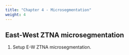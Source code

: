 ```yaml
---
title: "Chapter 4 - Microsegmentation"
weight: 4
---
```


## East-West ZTNA microsegmentation 

1. Setup E-W ZTNA microsegmentation.
